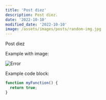 ```yaml
---
title: 'Post diez'
description: Post diez.
date: '2022-10-10'
modified_date: '2022-10-10'
image: /assets/images/posts/random-img.jpg
---
```


Post diez

Example with image:

![Error](@@baseUrl@@/assets/images/posts/error.png)

Example code block:

```js
function myFunction() {
  return true;
}
```
